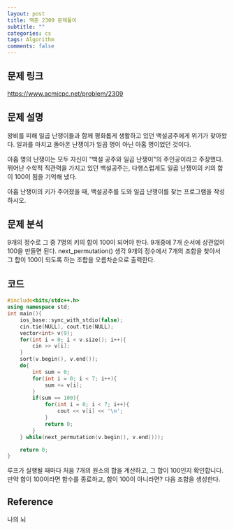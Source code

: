 ```yaml
---
layout: post
title: 백준 2309 문제풀이
subtitle: ""
categories: cs
tags: Algorithm
comments: false
---
```


## 문제 링크

<https://www.acmicpc.net/problem/2309>

## 문제 설명

왕비를 피해 일곱 난쟁이들과 함께 평화롭게 생활하고 있던 백설공주에게 위기가 찾아왔다. 일과를 마치고 돌아온 난쟁이가 일곱 명이 아닌 아홉 명이었던 것이다.

아홉 명의 난쟁이는 모두 자신이 "백설 공주와 일곱 난쟁이"의 주인공이라고 주장했다. 뛰어난 수학적 직관력을 가지고 있던 백설공주는, 다행스럽게도 일곱 난쟁이의 키의 합이 100이 됨을 기억해 냈다.

아홉 난쟁이의 키가 주어졌을 때, 백설공주를 도와 일곱 난쟁이를 찾는 프로그램을 작성하시오.

## 문제 분석

9개의 정수로 그 중 7명의 키의 합이 100이 되어야 한다. 9개중에 7개 순서에 상관없이 100을 만들면 된다. next_permutation() 생각
9개의 정수에서 7개의 조합을 찾아서 그 합이 100이 되도록 하는 조합을 오름차순으로 출력한다.

## 코드

```cpp
#include<bits/stdc++.h>
using namespace std;
int main(){
    ios_base::sync_with_stdio(false);
    cin.tie(NULL), cout.tie(NULL);
    vector<int> v(9);
    for(int i = 0; i < v.size(); i++){
        cin >> v[i];
    }
    sort(v.begin(), v.end());
    do{
        int sum = 0;
        for(int i = 0; i < 7; i++){
            sum += v[i];
        }
        if(sum == 100){
            for(int i = 0; i < 7; i++){
                cout << v[i] << '\n';
            }
            return 0;
        }
    } while(next_permutation(v.begin(), v.end()));

    return 0;
}
```
루프가 실행될 때마다 처음 7개의 원소의 합을 계산하고, 그 합이 100인지 확인합니다.
만약 합이 100이라면 함수를 종료하고, 합이 100이 아니라면? 다음 조합을 생성한다.

## Reference

나의 뇌